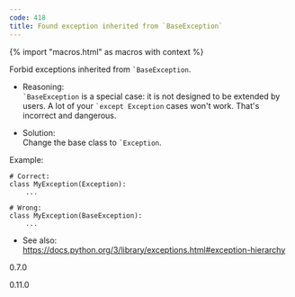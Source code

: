 ```yaml
---
code: 418
title: Found exception inherited from `BaseException`
---
```


{% import "macros.html" as macros with context %}

Forbid exceptions inherited from `` `BaseException ``.

  - Reasoning:  
    `` `BaseException `` is a special case: it is not designed to be
    extended by users. A lot of your `` `except Exception `` cases won't
    work. That's incorrect and dangerous.

  - Solution:  
    Change the base class to `` `Exception ``.

Example:

    # Correct:
    class MyException(Exception):
        ...
    
    # Wrong:
    class MyException(BaseException):
        ...

  - See also:  
    <https://docs.python.org/3/library/exceptions.html#exception-hierarchy>

<div class="versionadded">

0.7.0

</div>

<div class="versionchanged">

0.11.0

</div>